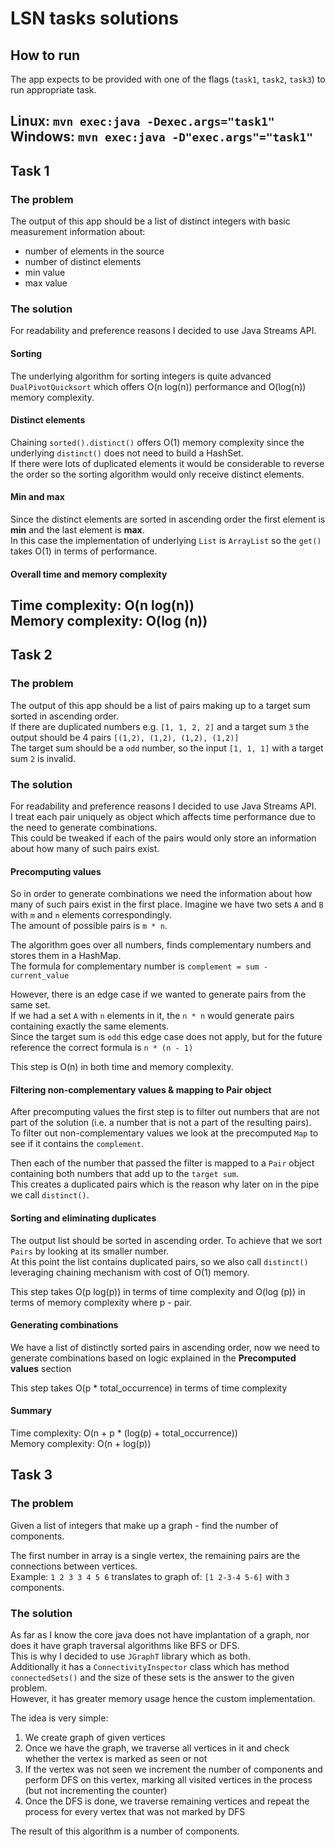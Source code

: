 # LSN tasks solutions

## How to run

The app expects to be provided with one of the flags (`task1`, `task2`, `task3`) to run appropriate task.  

Linux:  `mvn exec:java -Dexec.args="task1"`  
Windows: `mvn exec:java -D"exec.args"="task1"`
---
## Task 1

### The problem

The output of this app should be a list of distinct integers with basic measurement information about:
- number of elements in the source
- number of distinct elements
- min value
- max value

### The solution

For readability and preference reasons I decided to use Java Streams API.  

#### Sorting
The underlying algorithm for sorting integers is quite advanced `DualPivotQuicksort` which offers O(n log(n)) performance and O(log(n)) memory complexity.

#### Distinct elements
Chaining `sorted().distinct()` offers O(1) memory complexity since the underlying `distinct()` does not need to build a HashSet.  
If there were lots of duplicated elements it would be considerable to reverse the order so the sorting algorithm would only receive distinct elements.

#### Min and max
Since the distinct elements are sorted in ascending order the first element is **min** and the last element is **max**.  
In this case the implementation of underlying `List` is `ArrayList` so the `get()` takes O(1) in terms of performance.

#### Overall time and memory complexity

Time complexity: O(n log(n))  
Memory complexity: O(log (n))
---
## Task 2

### The problem

The output of this app should be a list of pairs making up to a target sum sorted in ascending order.  
If there are duplicated numbers e.g. `[1, 1, 2, 2]` and a target sum `3` the output should be 4 pairs `[(1,2), (1,2), (1,2), (1,2)]`  
The target sum should be a `odd` number, so the input `[1, 1, 1]` with a target sum `2` is invalid.

### The solution

For readability and preference reasons I decided to use Java Streams API.  
I treat each pair uniquely as object which affects time performance due to the need to generate combinations.  
This could be tweaked if each of the pairs would only store an information about how many of such pairs exist.  

#### Precomputing values
So in order to generate combinations we need the information about how many of such pairs exist in the first place. 
Imagine we have two sets `A` and `B` with `m` and `n` elements correspondingly.  
The amount of possible pairs is `m * n`.

The algorithm goes over all numbers, finds complementary numbers and stores them in a HashMap.  
The formula for complementary number is `complement = sum - current_value`

However, there is an edge case if we wanted to generate pairs from the same set.  
If we had a set `A` with `n` elements in it, the `n * n` would generate pairs containing exactly the same elements.  
Since the target sum is `odd` this edge case does not apply, but for the future reference the correct formula is `n * (n - 1)` 

This step is O(n) in both time and memory complexity. 

#### Filtering non-complementary values & mapping to Pair object
After precomputing values the first step is to filter out numbers that are not part of the solution (i.e. a number that is not a part of the resulting pairs).  
To filter out non-complementary values we look at the precomputed `Map` to see if it contains the `complement`.  

Then each of the number that passed the filter is mapped to a `Pair` object containing both numbers that add up to the `target sum`.  
This creates a duplicated pairs which is the reason why later on in the pipe we call `distinct()`.  

#### Sorting and eliminating duplicates
The output list should be sorted in ascending order. To achieve that we sort `Pairs` by looking at its smaller number.  
At this point the list contains duplicated pairs, so we also call `distinct()` leveraging chaining mechanism with cost of O(1) memory.

This step takes O(p log(p)) in terms of time complexity and O(log (p)) in terms of memory complexity where p - pair. 

#### Generating combinations
We have a list of distinctly sorted pairs in ascending order, now we need to generate combinations based on logic explained in the **Precomputed values** section

This step takes O(p * total_occurrence) in terms of time complexity

#### Summary
Time complexity: O(n + p * (log(p) + total_occurrence))  
Memory complexity: O(n + log(p))
## Task 3

### The problem

Given a list of integers that make up a graph - find the number of components.

The first number in array is a single vertex, the remaining pairs are the connections between vertices.  
Example: `1 2 3 3 4 5 6` translates to graph of: `[1 2-3-4 5-6]` with `3` components.

### The solution

As far as I know the core java does not have implantation of a graph, nor does it have graph traversal algorithms like BFS or DFS.  
This is why I decided to use `JGraphT` library which as both.  
Additionally it has a `ConnectivityInspector` class which has method `connectedSets()` and the size of these sets is the answer to the given problem.  
However, it has greater memory usage hence the custom implementation.

The idea is very simple: 

1. We create graph of given vertices
2. Once we have the graph, we traverse all vertices in it and check whether the vertex is marked as seen or not
3. If the vertex was not seen we increment the number of components and perform DFS on this vertex, marking all visited vertices in the process (but not incrementing the counter)
4. Once the DFS is done, we traverse remaining vertices and repeat the process for every vertex that was not marked by DFS

The result of this algorithm is a number of components.